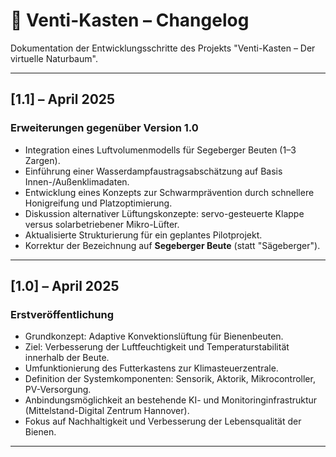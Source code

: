 # 📜 Venti-Kasten – Changelog

Dokumentation der Entwicklungsschritte des Projekts "Venti-Kasten – Der virtuelle Naturbaum".

---

## [1.1] – April 2025
### Erweiterungen gegenüber Version 1.0

- Integration eines Luftvolumenmodells für Segeberger Beuten (1–3 Zargen).
- Einführung einer Wasserdampfaustragsabschätzung auf Basis Innen-/Außenklimadaten.
- Entwicklung eines Konzepts zur Schwarmprävention durch schnellere Honigreifung und Platzoptimierung.
- Diskussion alternativer Lüftungskonzepte: servo-gesteuerte Klappe versus solarbetriebener Mikro-Lüfter.
- Aktualisierte Strukturierung für ein geplantes Pilotprojekt.
- Korrektur der Bezeichnung auf **Segeberger Beute** (statt "Sägeberger").

---

## [1.0] – April 2025
### Erstveröffentlichung

- Grundkonzept: Adaptive Konvektionslüftung für Bienenbeuten.
- Ziel: Verbesserung der Luftfeuchtigkeit und Temperaturstabilität innerhalb der Beute.
- Umfunktionierung des Futterkastens zur Klimasteuerzentrale.
- Definition der Systemkomponenten: Sensorik, Aktorik, Mikrocontroller, PV-Versorgung.
- Anbindungsmöglichkeit an bestehende KI- und Monitoringinfrastruktur (Mittelstand-Digital Zentrum Hannover).
- Fokus auf Nachhaltigkeit und Verbesserung der Lebensqualität der Bienen.

---
